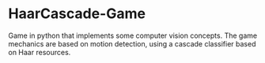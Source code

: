 # HaarCascade-Game
Game in python that implements some computer vision concepts. The game mechanics are based on motion detection, using a cascade classifier based on Haar resources.
